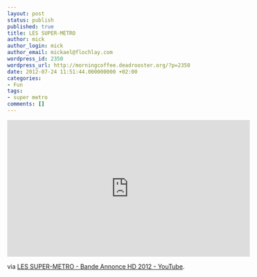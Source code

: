 ```yaml
---
layout: post
status: publish
published: true
title: LES SUPER-METRO
author: mick
author_login: mick
author_email: mickael@flochlay.com
wordpress_id: 2350
wordpress_url: http://morningcoffee.deadrooster.org/?p=2350
date: 2012-07-24 11:51:44.000000000 +02:00
categories:
- Fun
tags:
- super metro
comments: []
---
```

<iframe width="560" height="315" src="http://www.youtube.com/embed/OT8yyeXAzi8" frameborder="0" allowfullscreen></iframe>

via <a href="http://www.youtube.com/watch?v=OT8yyeXAzi8">LES SUPER-METRO - Bande Annonce HD 2012 - YouTube</a>.
